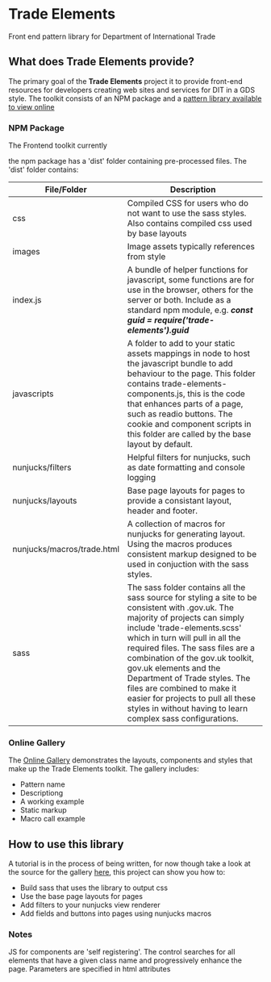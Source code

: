 # Trade Elements
Front end pattern library for Department of International Trade

## What does Trade Elements provide?

The primary goal of the **Trade Elements** project it to provide front-end resources for developers 
creating web sites and services for DIT in a GDS style. The toolkit consists of an NPM package and a 
[pattern library available to view online](https://trade-elements.herokuapp.com/)

### NPM Package
The Frontend toolkit currently 

the npm package has a 'dist' folder containing pre-processed files. The 'dist' folder contains:
  
  
| File/Folder         | Description |
| ------------------- | ----------- |
| css                 | Compiled CSS for users who do not want to use the sass styles. Also contains compiled css used by base layouts |
| images              | Image assets typically references from style |
| index.js            | A bundle of helper functions for javascript, some functions are for use in the browser, others for the server or both. Include as a standard npm module, e.g. ***const guid = require('trade-elements').guid***  |
| javascripts         | A folder to add to your static assets mappings in node to host the javascript bundle to add behaviour to the page. This folder contains trade-elements-components.js, this is the code that enhances parts of a page, such as readio buttons. The cookie and component scripts in this folder are called by the base layout by default. |
| nunjucks/filters    | Helpful filters for nunjucks, such as date formatting and console logging |
| nunjucks/layouts    | Base page layouts for pages to provide a consistant layout, header and footer. |
| nunjucks/macros/trade.html | A collection of macros for nunjucks for generating layout. Using the macros produces consistent markup designed to be used in conjuction with the sass styles. |
| sass                | The sass folder contains all the sass source for styling a site to be consistent with .gov.uk. The majority of projects can simply include 'trade-elements.scss' which in turn will pull in all the required files. The sass files are a combination of the gov.uk toolkit, gov.uk elements and the Department of Trade styles. The files are combined to make it easier for projects to pull all these styles in without having to learn complex sass configurations.

### Online Gallery ###
The [Online Gallery](https://trade-elements.herokuapp.com/) demonstrates the layouts, components and styles that make up the Trade Elements toolkit. The gallery includes:

* Pattern name
* Descriptiong
* A working example
* Static markup
* Macro call example


## How to use this library
A tutorial is in the process of being written, for now though take a look at the source for the gallery [here](https://github.com/uktrade/trade-elements/tree/master/gallery), this project can show you how to:

* Build sass that uses the library to output css
* Use the base page layouts for pages
* Add filters to your nunjucks view renderer
* Add fields and buttons into pages using nunjucks macros

### Notes
JS for components are 'self registering'. The control searches for all elements that have a given class name and progressively enhance the page. Parameters are specified in html attributes


